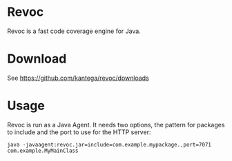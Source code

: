 # Revoc

Revoc is a fast code coverage engine for Java.

# Download

See https://github.com/kantega/revoc/downloads

# Usage

Revoc is run as a Java Agent. It needs two options, the pattern for packages to include and the port to use for the HTTP server:

    java -javaagent:revoc.jar=include=com.example.mypackage.,port=7071 com.example.MyMainClass

